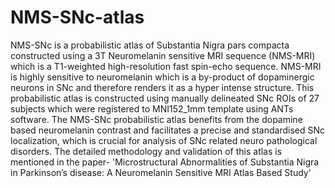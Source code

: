 # NMS-SNc-atlas
NMS-SNc is a probabilistic atlas of Substantia Nigra pars compacta constructed using a 3T Neuromelanin sensitive MRI sequence (NMS-MRI) which is a T1-weighted high-resolution fast spin-echo sequence. NMS-MRI is highly sensitive to neuromelanin which is a by-product of dopaminergic neurons in SNc and therefore renders it as a hyper intense structure. This probabilistic atlas is constructed using manually delineated SNc ROIs of 27 subjects which were registered to MNI152_1mm template using ANTs software. The NMS-SNc probabilistic atlas benefits from the dopamine based neuromelanin contrast and facilitates a precise and standardised SNc localization, which is crucial for analysis of SNc related neuro pathological disorders. The detailed methodology and validation of this atlas is mentioned in the paper- 'Microstructural Abnormalities of Substantia Nigra in Parkinson’s disease: A Neuromelanin Sensitive MRI Atlas Based Study'
